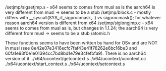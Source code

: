 <arch>/setjmp/sigsetjmp.s - x64 seems to comes from musl as is the aarch64 is very different from musl -> seems to be a stub
<arch>/setjmp/block.c - mostly differs with __syscall(SYS_rt_sigprocmask,..) vs sigprocmask(); for whatever reason aarch64 version is different from x64
<arch>/setjmp/siglongjmp.c - x64 seems to comes from musl as is, but changes in 1.1.24; the aarch64 is very different from musl -> seems to be a stub
<arch>/atomic.h

These functions seems to have been written by hand for OSv and are NOT in musl (see 8e42e07e3416ecfc7faf43e41f76262e6bc16be3 and 60fa1e93f0e1e01394cc7bd8bd1e79e34fefbfa9).
There is no aarch64 version of it.
./x64/ucontext/getcontext.s 
./x64/ucontext/ucontext.cc
./x64/ucontext/start_context.s
./x64/ucontext/setcontext.s
